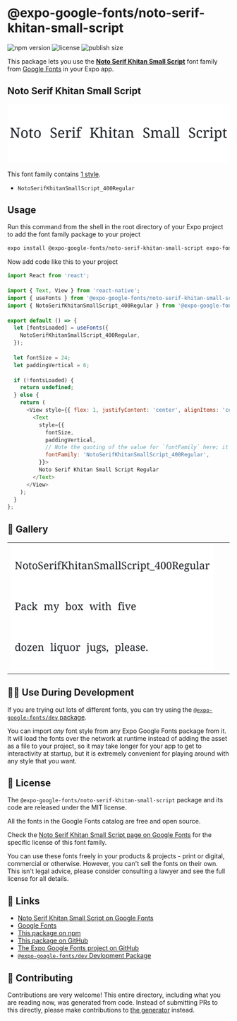 # @expo-google-fonts/noto-serif-khitan-small-script

![npm version](https://flat.badgen.net/npm/v/@expo-google-fonts/noto-serif-khitan-small-script)
![license](https://flat.badgen.net/github/license/expo/google-fonts)
![publish size](https://flat.badgen.net/packagephobia/install/@expo-google-fonts/noto-serif-khitan-small-script)

This package lets you use the [**Noto Serif Khitan Small Script**](https://fonts.google.com/specimen/Noto+Serif+Khitan+Small+Script) font family from [Google Fonts](https://fonts.google.com/) in your Expo app.

## Noto Serif Khitan Small Script

![Noto Serif Khitan Small Script](./font-family.png)

This font family contains [1 style](#-gallery).

- `NotoSerifKhitanSmallScript_400Regular`

## Usage

Run this command from the shell in the root directory of your Expo project to add the font family package to your project
```sh
expo install @expo-google-fonts/noto-serif-khitan-small-script expo-font
```

Now add code like this to your project
```js
import React from 'react';

import { Text, View } from 'react-native';
import { useFonts } from '@expo-google-fonts/noto-serif-khitan-small-script/useFonts';
import { NotoSerifKhitanSmallScript_400Regular } from '@expo-google-fonts/noto-serif-khitan-small-script/400Regular';

export default () => {
  let [fontsLoaded] = useFonts({
    NotoSerifKhitanSmallScript_400Regular,
  });

  let fontSize = 24;
  let paddingVertical = 6;

  if (!fontsLoaded) {
    return undefined;
  } else {
    return (
      <View style={{ flex: 1, justifyContent: 'center', alignItems: 'center' }}>
        <Text
          style={{
            fontSize,
            paddingVertical,
            // Note the quoting of the value for `fontFamily` here; it expects a string!
            fontFamily: 'NotoSerifKhitanSmallScript_400Regular',
          }}>
          Noto Serif Khitan Small Script Regular
        </Text>
      </View>
    );
  }
};

```

## 🔡 Gallery


||||
|-|-|-|
|![NotoSerifKhitanSmallScript_400Regular](.//400Regular/NotoSerifKhitanSmallScript_400Regular.ttf.png)||||


## 👩‍💻 Use During Development

If you are trying out lots of different fonts, you can try using the [`@expo-google-fonts/dev` package](https://github.com/freeboub/google-fonts/tree/master/font-packages/dev#readme).

You can import *any* font style from any Expo Google Fonts package from it. It will load the fonts
over the network at runtime instead of adding the asset as a file to your project, so it may take longer
for your app to get to interactivity at startup, but it is extremely convenient
for playing around with any style that you want.

## 📖 License

The `@expo-google-fonts/noto-serif-khitan-small-script` package and its code are released under the MIT license.

All the fonts in the Google Fonts catalog are free and open source.

Check the [Noto Serif Khitan Small Script page on Google Fonts](https://fonts.google.com/specimen/Noto+Serif+Khitan+Small+Script) for the specific license of this font family.

You can use these fonts freely in your products & projects - print or digital, commercial or otherwise. However, you can't sell the fonts on their own. This isn't legal advice, please consider consulting a lawyer and see the full license for all details.

## 🔗 Links

- [Noto Serif Khitan Small Script on Google Fonts](https://fonts.google.com/specimen/Noto+Serif+Khitan+Small+Script)
- [Google Fonts](https://fonts.google.com/)
- [This package on npm](https://www.npmjs.com/package/@expo-google-fonts/noto-serif-khitan-small-script)
- [This package on GitHub](https://github.com/freeboub/google-fonts/tree/master/font-packages/noto-serif-khitan-small-script)
- [The Expo Google Fonts project on GitHub](https://github.com/freeboub/google-fonts)
- [`@expo-google-fonts/dev` Devlopment Package](https://github.com/freeboub/google-fonts/tree/master/font-packages/dev)

## 🤝 Contributing

Contributions are very welcome! This entire directory, including what you are reading now, was generated from code. Instead of submitting PRs to this directly, please make contributions to [the generator](https://github.com/freeboub/google-fonts/tree/master/packages/generator) instead.
